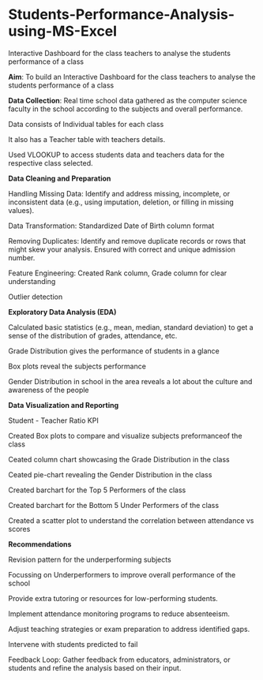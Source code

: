 # Students-Performance-Analysis-using-MS-Excel
Interactive Dashboard for the class teachers to analyse the students performance of a class

**Aim**: To build an Interactive Dashboard for the class teachers to analyse the students performance of a class

**Data Collection**: Real time school data gathered as the computer science faculty in the school according to the subjects and overall performance.

Data consists of Individual tables for each class

It also has a Teacher table with teachers details. 

Used VLOOKUP to access students data and teachers data for the respective class selected.

**Data Cleaning and Preparation**

Handling Missing Data: Identify and address missing, incomplete, or inconsistent data (e.g., using imputation, deletion, or filling in missing values).

Data Transformation: Standardized Date of Birth column format

Removing Duplicates: Identify and remove duplicate records or rows that might skew your analysis. Ensured with correct and unique admission number.

Feature Engineering: Created Rank column, Grade column for clear understanding

Outlier detection 

**Exploratory Data Analysis (EDA)**

Calculated basic statistics (e.g., mean, median, standard deviation) to get a sense of the distribution of grades, attendance, etc.

Grade Distribution gives the performance of students in a glance

Box plots reveal the subjects performance

Gender Distribution in school in the area reveals a lot about the culture and awareness of the people

**Data Visualization and Reporting**

Student - Teacher Ratio KPI

Created Box plots to compare and visualize subjects preformanceof the class

Ceated column chart showcasing the Grade Distribution in the class

Ceated pie-chart revealing  the Gender Distribution in the class

Created barchart for the Top 5 Performers of the class

Created barchart for the Bottom 5 Under Performers of the class

Created a scatter plot to understand the correlation between attendance vs scores

**Recommendations**

Revision pattern for the underperforming subjects

Focussing on Underperformers to improve overall performance of the school

Provide extra tutoring or resources for low-performing students.

Implement attendance monitoring programs to reduce absenteeism.

Adjust teaching strategies or exam preparation to address identified gaps.

Intervene with students predicted to fail

Feedback Loop: Gather feedback from educators, administrators, or students and refine the analysis based on their input.
